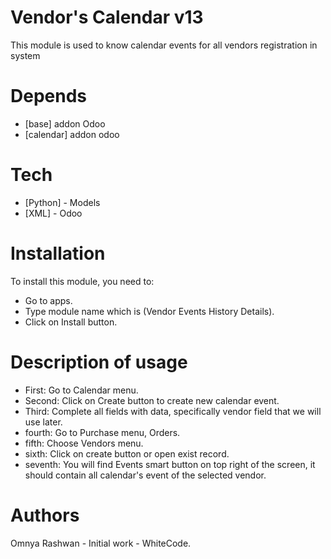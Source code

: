 # Vendor's Calendar v13

This module is used to know calendar events for all vendors registration in system

Depends
=======
* [base] addon Odoo
* [calendar] addon odoo

Tech
====
* [Python] - Models
* [XML] - Odoo 

Installation
============

To install this module, you need to:
* Go to apps.
* Type module name which is (Vendor Events History Details).
* Click on Install button.

Description of usage 
====================
- First: Go to Calendar menu.
- Second: Click on Create button to create new calendar event.
- Third: Complete all fields with data, specifically vendor field that we will use later.
- fourth: Go to Purchase menu, Orders.
- fifth: Choose Vendors menu.
- sixth: Click on create button or open exist record.
- seventh: You will find Events smart button on top right of the screen, it should contain all calendar's event of the selected vendor. 

Authors
=======
Omnya Rashwan - Initial work - WhiteCode.

